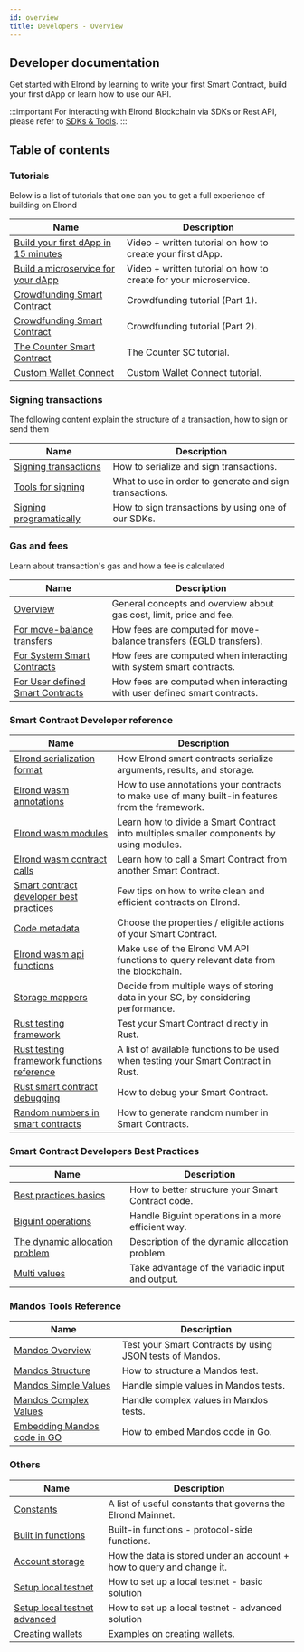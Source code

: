 ```yaml
---
id: overview
title: Developers - Overview
---
```


## Developer documentation

Get started with Elrond by learning to write your first Smart Contract, build your first dApp or learn how to use our
API.

:::important
For interacting with Elrond Blockchain via SDKs or Rest API, please refer to [SDKs & Tools](/sdk-and-tools/overview).
:::

## Table of contents

### Tutorials

Below is a list of tutorials that one can you to get a full experience of building on Elrond

| Name                                                                                | Description                                                      |
|-------------------------------------------------------------------------------------|------------------------------------------------------------------|
| [Build your first dApp in 15 minutes](/developers/tutorials/your-first-dapp)        | Video + written tutorial on how to create your first dApp.       |
| [Build a microservice for your dApp](/developers/tutorials/your-first-microservice) | Video + written tutorial on how to create for your microservice. |
| [Crowdfunding Smart Contract](/developers/tutorials/crowdfunding-p1)                | Crowdfunding tutorial (Part 1).                                  |
| [Crowdfunding Smart Contract](/developers/tutorials/crowdfunding-p2)                | Crowdfunding tutorial (Part 2).                                  |
| [The Counter Smart Contract](/developers/tutorials/counter)                         | The Counter SC tutorial.                                         |
| [Custom Wallet Connect](/developers/tutorials/custom-wallet-connect)                | Custom Wallet Connect tutorial.                                  |

### Signing transactions

The following content explain the structure of a transaction, how to sign or send them

| Name                                                                                      | Description                                             |
|-------------------------------------------------------------------------------------------|---------------------------------------------------------|
| [Signing transactions](/developers/signing-transactions/signing-transactions)             | How to serialize and sign transactions.                 |
| [Tools for signing](/developers/signing-transactions/tools-for-signing)                   | What to use in order to generate and sign transactions. |
| [Signing programatically](/developers/signing-transactions/signing-programmatically)      | How to sign transactions by using one of our SDKs.      |

### Gas and fees

Learn about transaction's gas and how a fee is calculated

| Name                                                                                      | Description                                                               |
|-------------------------------------------------------------------------------------------|---------------------------------------------------------------------------|
| [Overview](/developers/gas-and-fees/overview)                                             | General concepts and overview about gas cost, limit, price and fee.       |
| [For move-balance transfers](/developers/gas-and-fees/egld-transfers)                     | How fees are computed for move-balance transfers (EGLD transfers).        |
| [For System Smart Contracts](/developers/gas-and-fees/system-smart-contracts)             | How fees are computed when interacting with system smart contracts.       |
| [For User defined Smart Contracts](/developers/gas-and-fees/user-defined-smart-contracts) | How fees are computed when interacting with user defined smart contracts. |

### Smart Contract Developer reference

| Name                                                                                                                     | Description                                                                                     |
|--------------------------------------------------------------------------------------------------------------------------|-------------------------------------------------------------------------------------------------|
| [Elrond serialization format](/developers/developer-reference/elrond-serialization-format)                               | How Elrond smart contracts serialize arguments, results, and storage.                           |
| [Elrond wasm annotations](/developers/developer-reference/elrond-wasm-annotations)                                       | How to use annotations your contracts to make use of many built-in features from the framework. |
| [Elrond wasm modules](/developers/developer-reference/elrond-wasm-modules)                                               | Learn how to divide a Smart Contract into multiples smaller components by using modules.        |
| [Elrond wasm contract calls](/developers/developer-reference/elrond-wasm-contract-calls)                                 | Learn how to call a Smart Contract from another Smart Contract.                                 |
| [Smart contract developer best practices](/developers/developer-reference/smart-contract-developer-best-practices)       | Few tips on how to write clean and efficient contracts on Elrond.                               |
| [Code metadata](/developers/developer-reference/code-metadata)                                                           | Choose the properties / eligible actions of your Smart Contract.                                |
| [Elrond wasm api functions](/developers/developer-reference/elrond-wasm-api-functions)                                   | Make use of the Elrond VM API functions to query relevant data from the blockchain.             |
| [Storage mappers](/developers/developer-reference/storage-mappers)                                                       | Decide from multiple ways of storing data in your SC, by considering performance.               |
| [Rust testing framework](/developers/developer-reference/rust-testing-framework)                                         | Test your Smart Contract directly in Rust.                                                      |
| [Rust testing framework functions reference](/developers/developer-reference/rust-testing-framework-functions-reference) | A list of available functions to be used when testing your Smart Contract in Rust.              |
| [Rust smart contract debugging](/developers/developer-reference/rust-smart-contract-debugging)                           | How to debug your Smart Contract.                                                               |
| [Random numbers in smart contracts](/developers/developer-reference/random-numbers-in-smart-contracts)                   | How to generate random number in Smart Contracts.                                               |

### Smart Contract Developers Best Practices

| Name                                                                                        | Description                                        |
|---------------------------------------------------------------------------------------------|----------------------------------------------------|
| [Best practices basics](/developers/best-practices/best-practices-basics)                   | How to better structure your Smart Contract code.  |
| [Biguint operations](/developers/best-practices/biguint-operations)                         | Handle Biguint operations in a more efficient way. |
| [The dynamic allocation problem](/developers/best-practices/the-dynamic-allocation-problem) | Description of the dynamic allocation problem.     |
| [Multi values](/developers/best-practices/multi-values)                                     | Take advantage of the variadic input and output.   |

### Mandos Tools Reference

| Name                                                                 | Description                                              |
|----------------------------------------------------------------------|----------------------------------------------------------|
| [Mandos Overview](/developers/mandos-reference/overview)             | Test your Smart Contracts by using JSON tests of Mandos. |
| [Mandos Structure](/developers/mandos-reference/structure)           | How to structure a Mandos test.                          |
| [Mandos Simple Values](/developers/mandos-reference/values-simple)   | Handle simple values in Mandos tests.                    |
| [Mandos Complex Values](/developers/mandos-reference/values-complex) | Handle complex values in Mandos tests.                   |
| [Embedding Mandos code in GO](/developers/mandos-reference/embed)    | How to embed Mandos code in Go.                          |

### Others

| Name                                                                     | Description                                                           |
|--------------------------------------------------------------------------|-----------------------------------------------------------------------|
| [Constants](/developers/constants)                                       | A list of useful constants that governs the Elrond Mainnet.           |
| [Built in functions](/developers/built-in-functions)                     | Built-in functions - protocol-side functions.                         |
| [Account storage](/developers/account-storage)                           | How the data is stored under an account + how to query and change it. |
| [Setup local testnet](/developers/setup-local-testnet)                   | How to set up a local testnet - basic solution                        |
| [Setup local testnet advanced](/developers/setup-local-testnet-advanced) | How to set up a local testnet - advanced solution                     |
| [Creating wallets](/developers/creating-wallets)                         | Examples on creating wallets.                                         |
